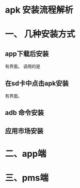 # apk 安装流程解析

# 一、 几种安装方式

## app下载后安装

有界面。 调用的是

## 在sd卡中点击apk安装

有界面。

## adb 命令安装

## 应用市场安装

# 二、app端

# 三、pms端

